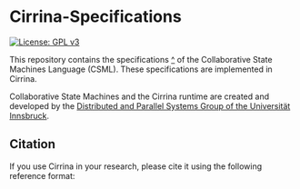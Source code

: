 # Cirrina-Specifications

[![License: GPL v3](https://img.shields.io/badge/License-GPLv3-blue.svg)](LICENSE.md)

This repository contains the specifications [^](SPECIFICATIONS.md) of the Collaborative State Machines Language (CSML). These
specifications are implemented in Cirrina.

Collaborative State Machines and the Cirrina runtime are created and developed by the [Distributed and Parallel Systems Group of the
Universität Innsbruck](https://dps.uibk.ac.at/).

## Citation

If you use Cirrina in your research, please cite it using the following reference format:

```

```
